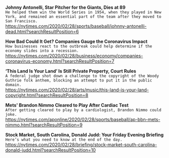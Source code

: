 **Johnny Antonelli, Star Pitcher for the Giants, Dies at 89**\
`He helped them win the World Series in 1954, when they played in New York, and remained an essential part of the team after they moved to San Francisco.`\
https://nytimes.com/2020/02/28/sports/baseball/johnny-antonelli-dead.html?searchResultPosition=6

**How Bad Could It Get? Companies Gauge the Coronavirus Impact**\
`How businesses react to the outbreak could help determine if the economy slides into a recession.`\
https://nytimes.com/2020/02/28/business/economy/companies-coronavirus-economy.html?searchResultPosition=7

**‘This Land Is Your Land’ Is Still Private Property, Court Rules**\
`A federal judge shot down a challenge to the copyright of the Woody Guthrie folk anthem, blocking an attempt to put it in the public domain.`\
https://nytimes.com/2020/02/28/arts/music/this-land-is-your-land-copyright.html?searchResultPosition=8

**Mets' Brandon Nimmo Cleared to Play After Cardiac Test**\
`After getting cleared to play by a cardiologist, Brandon Nimmo could joke.`\
https://nytimes.com/aponline/2020/02/28/sports/baseball/ap-bbn-mets-nimmo.html?searchResultPosition=9

**Stock Market, South Carolina, Donald Judd: Your Friday Evening Briefing**\
`Here’s what you need to know at the end of the day.`\
https://nytimes.com/2020/02/28/briefing/stock-market-south-carolina-donald-judd.html?searchResultPosition=10

